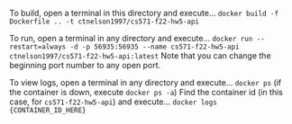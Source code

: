 To build, open a terminal in this directory and execute...
`docker build -f Dockerfile .. -t ctnelson1997/cs571-f22-hw5-api`

To run, open a terminal in any directory and execute...
`docker run --restart=always -d -p 56935:56935 --name cs571-f22-hw5-api ctnelson1997/cs571-f22-hw5-api:latest`
Note that you can change the beginning port number to any open port.

To view logs, open a terminal in any directory and execute...
`docker ps` (if the container is down, execute `docker ps -a`)
Find the container id (in this case, for `cs571-f22-hw5-api`) and execute...
`docker logs {CONTAINER_ID_HERE}`